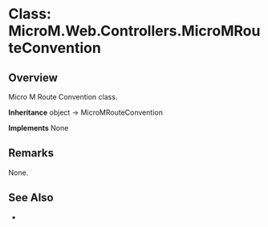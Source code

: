 # Class: MicroM.Web.Controllers.MicroMRouteConvention
## Overview
Micro M Route Convention class.

**Inheritance**
object -> MicroMRouteConvention

**Implements**
None

## Remarks
None.

## See Also
-